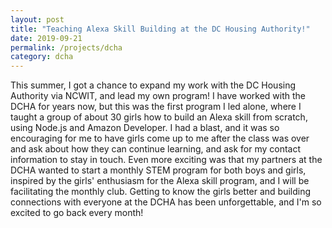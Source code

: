 ```yaml
---
layout: post
title: "Teaching Alexa Skill Building at the DC Housing Authority!"
date: 2019-09-21
permalink: /projects/dcha
category: dcha
---
```

This summer, I got a chance to expand my work with the DC Housing Authority via NCWIT, and lead my own program! I have worked with the DCHA for years now, but this was the first program I led alone, where I taught a group of about 30 girls how to build an Alexa skill from scratch, using Node.js and Amazon Developer. I had a blast, and it was so encouraging for me to have girls come up to me after the class was over and ask about how they can continue learning, and ask for my contact information to stay in touch. Even more exciting was that my partners at the DCHA wanted to start a monthly STEM program for both boys and girls, inspired by the girls' enthusiasm for the Alexa skill program, and I will be facilitating the monthly club. Getting to know the girls better and building connections with everyone at the DCHA has been unforgettable, and I'm so excited to go back every month!

